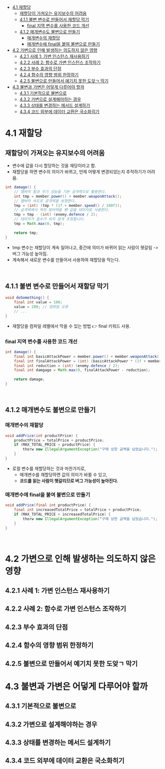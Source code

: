 <!-- TOC -->
* [4.1 재할당](#41-재할당)
  * [재할당이 가져오는 유지보수의 어려움](#재할당이-가져오는-유지보수의-어려움)
  * [4.1.1 불변 변수로 만들어서 재할당 막기](#411-불변-변수로-만들어서-재할당-막기)
    * [final 지역 변수를 사용한 코드 개선](#final-지역-변수를-사용한-코드-개선)
  * [4.1.2 매개변수도 불변으로 만들기](#412-매개변수도-불변으로-만들기)
    * [매개변수의 재할당](#매개변수의-재할당)
    * [매개변수에 final을 붙여 불변으로 만들기](#매개변수에-final을-붙여-불변으로-만들기)
* [4.2 가변으로 인해 발생하는 의도하지 않은 영향](#42-가변으로-인해-발생하는-의도하지-않은-영향)
  * [4.2.1 사례 1: 가변 인스턴스 재사용하기](#421-사례-1-가변-인스턴스-재사용하기)
  * [4.2.2 사례 2: 함수로 가변 인스턴스 조작하기](#422-사례-2-함수로-가변-인스턴스-조작하기)
  * [4.2.3 부수 효과의 단점](#423-부수-효과의-단점)
  * [4.2.4 함수의 영향 범위 한정하기](#424-함수의-영향-범위-한정하기)
  * [4.2.5 불변으로 만들어서 예기치 못한 도앚ㄱ 막기](#425-불변으로-만들어서-예기치-못한-도앚ㄱ-막기)
* [4.3 불변과 가변은 어덯게 다루어야 할까](#43-불변과-가변은-어덯게-다루어야-할까)
  * [4.3.1 기본적으로 불변으로](#431-기본적으로-불변으로)
  * [4.3.2 가변으로 설계해야하는 경우](#432-가변으로-설계해야하는-경우)
  * [4.3.3 상태를 변경하는 메서드 설계하기](#433-상태를-변경하는-메서드-설계하기)
  * [4.3.4 코드 외부에 데이터 교환은 국소화히기](#434-코드-외부에-데이터-교환은-국소화히기)
<!-- TOC -->

# 4.1 재할당

## 재할당이 가져오는 유지보수의 어려움

- 변수에 값을 다시 할당하는 것을 재당이라고 함.
- 재할당을 하면 변수의 의미가 바뀌고, 언제 어떻게 변경되었는지 추적하기가 어려움.

```java
int damage() {
    // 멤버의 힘과 무기 성능을 기본 공격력으로 활용한다.
    int tmp = member.power() + member.weaponAttack();
    // 멤버의 속도로 공격력을 보정한다.
    tmp = (int) (tmp * (1f + member.speed() / 100f));
    // 공격력에서 적의 방어력을 뺀 값을 대미지로 사용한다.
    tmp = tmp - (int) (enemy.defence / 2);
    // 대미지가 음수가 되지 않게 조정합니다.
    tmp = Math.max(0, tmp);
    
    return tmp;
}
```

- tmp 변수는 재할당이 계속 일어나고, 중간에 의미가 바뀌어 읽는 사람이 헷갈림 -> 버그 가능성 높아짐.
- 계속해서 새로운 변수를 만들어서 사용하여 재할당을 막는다.

<br>

## 4.1.1 불변 변수로 만들어서 재할당 막기

```java
void doSomething() {
    final int value = 100;
    value = 200; // 컴파일 오류
    // ...
}
```

- 재할당을 컴파일 레벨에서 막을 수 있는 방법 👉 final 키워드 사용.

### final 지역 변수를 사용한 코드 개선

```java
int damage() {
    final int basicAttackPower = member.power() + member.weaponAttack();
    final int finalAttackPower = (int) (basicAttackPower * (1f + member.speed() / 100f));
    final int reduction = (int) (enemy.defence / 2);
    final int damgage = Math.max(0, finalAttackPower - reduction);
    
    return damage;
}
```

<br>

## 4.1.2 매개변수도 불변으로 만들기

### 매개변수의 재할당

```java
void addPrice(int productPrice) {
    productPrice = totalPrice + productPrice;
    if (MAX_TOTAL_PRICE < productPrice) {
        thorw new IllegalArgumentException("구매 상한 금액을 넘었습니다.");
    }
}
```

- 로컬 변수를 재할당하는 것과 마찬가지로, 
  - 매개변수를 재할당하면 값의 의미가 바뀔 수 있고, 
  - **코드를 읽는 사람이 헷갈리므로 버그 가능성이 높아진다.**

### 매개변수에 final을 붙여 불변으로 만들기

```java
void addPrice(final int productPrice) {
    final int increasedTotalPrice = totalPrice + productPrice;
    if (MAX_TOTAL_PRICE < increasedTotalPrice) {
        thorw new IllegalArgumentException("구매 상한 금액을 넘었습니다.");
    }
}
```

<br>


# 4.2 가변으로 인해 발생하는 의도하지 않은 영향

## 4.2.1 사례 1: 가변 인스턴스 재사용하기

## 4.2.2 사례 2: 함수로 가변 인스턴스 조작하기

## 4.2.3 부수 효과의 단점

## 4.2.4 함수의 영향 범위 한정하기

## 4.2.5 불변으로 만들어서 예기치 못한 도앚ㄱ 막기

# 4.3 불변과 가변은 어덯게 다루어야 할까

## 4.3.1 기본적으로 불변으로

## 4.3.2 가변으로 설계해야하는 경우

## 4.3.3 상태를 변경하는 메서드 설계하기

## 4.3.4 코드 외부에 데이터 교환은 국소화히기
